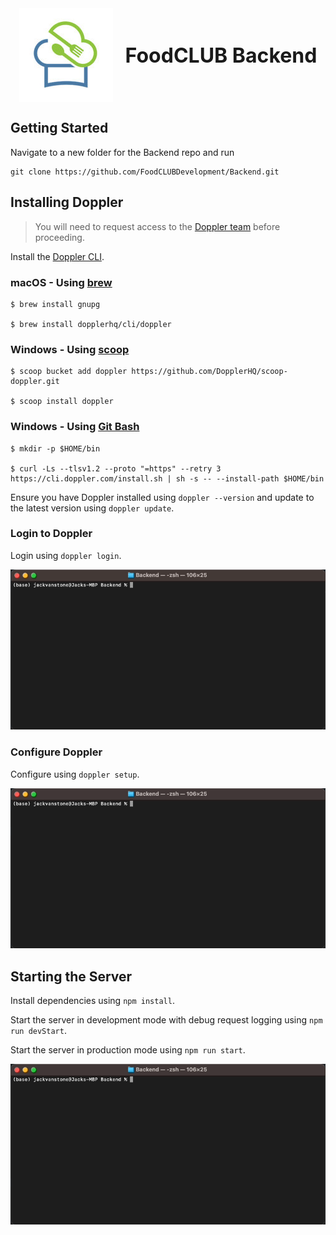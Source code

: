 <span style="display: flex; justify-content: center; align-items: center; gap: 20px; font-size: 32px; font-weight: bold">
    <img alt="FoodCLUB Logo" src="assets/foodclub-logo.jpeg">
    FoodCLUB Backend
</span>

## Getting Started

Navigate to a new folder for the Backend repo and run
```shell
git clone https://github.com/FoodCLUBDevelopment/Backend.git
```

## Installing Doppler

> You will need to request access to the [Doppler team](https://dashboard.doppler.com/workplace/8de8a8f6e6b4e48d28bb/projects) before proceeding.

Install the [Doppler CLI](https://docs.doppler.com/docs/install-cli).

### macOS - Using [brew](https://brew.sh/)
```shell
$ brew install gnupg

$ brew install dopplerhq/cli/doppler
```

### Windows - Using [scoop](https://scoop.sh/)
```shell
$ scoop bucket add doppler https://github.com/DopplerHQ/scoop-doppler.git

$ scoop install doppler
```

### Windows - Using [Git Bash](https://gitforwindows.org/)
```shell
$ mkdir -p $HOME/bin

$ curl -Ls --tlsv1.2 --proto "=https" --retry 3 https://cli.doppler.com/install.sh | sh -s -- --install-path $HOME/bin
```

Ensure you have Doppler installed using `doppler --version` and update to the latest version using `doppler update`.

### Login to Doppler

Login using `doppler login`.

![Doppler Login](assets/doppler-login.gif)

### Configure Doppler

Configure using `doppler setup`.

![Doppler Setup](assets/doppler-setup.gif)

## Starting the Server

Install dependencies using `npm install`.

Start the server in development mode with debug request logging using `npm run devStart`.

Start the server in production mode using `npm run start`.

![npm run](assets/npm-run.gif)